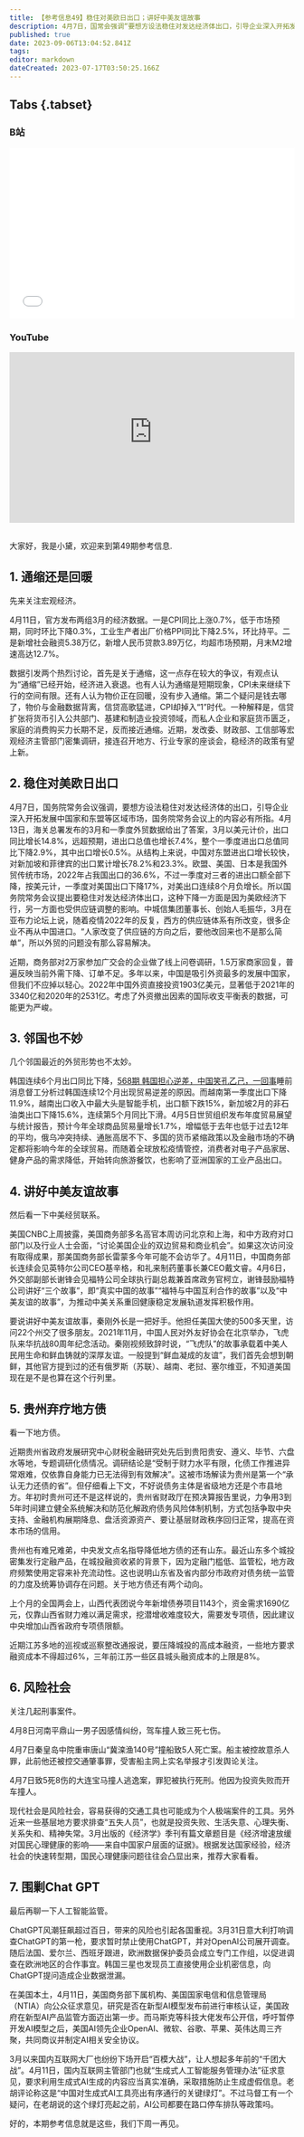 ```yaml
---
title: 【参考信息49】稳住对美欧日出口；讲好中美友谊故事
description: 4月7日，国常会强调“要想方设法稳住对发达经济体出口，引导企业深入开拓发展中国家市场和东盟等区域市场”，这在三月的外贸数据中得到部分解释。4月6日，副外长会见福特汽车高管，提出讲好真实中国的故事、福特与中国互利合作的故事、中美友谊故事。对于地方债，贵州最近说“受制于财力水平有限，化债工作推进异常艰难，仅依靠自身能力已无法得到有效解决”。而为了对ChatGPT的幽灵进行“围剿”，欧洲又联合起来了。
published: true
date: 2023-09-06T13:04:52.841Z
tags: 
editor: markdown
dateCreated: 2023-07-17T03:50:25.166Z
---
```


## Tabs {.tabset}
### B站
<div style="position: relative; padding: 30% 45%;">
<iframe style="position: absolute; width: 100%; height: 100%; left: 0; top: 0;" src="//player.bilibili.com/player.html?&bvid=BV1Lk4y1a76A&page=1&as_wide=1&high_quality=1&danmaku=1&autoplay=0" scrolling="no" border="0" frameborder="no" framespacing="0" allowfullscreen="true"></iframe>
</div>

### YouTube
<div style="position: relative; padding: 30% 45%;">
<iframe style="position: absolute; top: 0; left: 0; width: 100%; height: 100%;" src="https://www.youtube-nocookie.com/embed/YouTubeVID" title="YouTube video player" frameborder="0" allow="accelerometer; autoplay; clipboard-write; encrypted-media; gyroscope; picture-in-picture" allowfullscreen></iframe>
</div>

## 

大家好，我是小黛，欢迎来到第49期参考信息.

## 1. 通缩还是回暖

先来关注宏观经济。

4月11日，官方发布两组3月的经济数据。一是CPI同比上涨0.7%，低于市场预期，同时环比下降0.3%，工业生产者出厂价格PPI同比下降2.5%，环比持平。二是新增社会融资5.38万亿，新增人民币贷款3.89万亿，均超市场预期，月末M2增速高达12.7%。

数据引发两个热烈讨论，首先是关于通缩，这一点存在较大的争议，有观点认为“通缩”已经开始，经济进入衰退。也有人认为通缩是短期现象，CPI未来继续下行的空间有限。还有人认为物价正在回暖，没有步入通缩。第二个疑问是钱去哪了，物价与金融数据背离，信贷高歌猛进，CPI却掉入“1”时代。一种解释是，信贷扩张将货币引入公共部门、基建和制造业投资领域，而私人企业和家庭货币匮乏，家庭的消费购买力长期不足，反而接近通缩。近期，发改委、财政部、工信部等宏观经济主管部门密集调研，接连召开地方、行业专家的座谈会，稳经济的政策有望上新。

## 2. 稳住对美欧日出口

4月7日，国务院常务会议强调，要想方设法稳住对发达经济体的出口，引导企业深入开拓发展中国家和东盟等区域市场，国务院常务会议上的内容必有所指。4月13日，海关总署发布的3月和一季度外贸数据给出了答案，3月以美元计价，出口同比增长14.8%，远超预期，进出口总值也增长7.4%，整个一季度进出口总值同比下降2.9%，其中出口增长0.5%。从结构上来说，中国对东盟进出口增长较快，对新加坡和菲律宾的出口累计增长78.2%和23.3%。欧盟、美国、日本是我国外贸传统市场，2022年占我国出口的36.6%，不过一季度对三者的进出口额全部下降，按美元计，一季度对美国出口下降17%，对美出口连续8个月负增长。所以国务院常务会议提出要稳住对发达经济体出口，这种下降一方面是因为美欧经济下行，另一方面也受供应链调整的影响。中城信集团董事长、创始人毛振华，3月在亚布力论坛上说，随着疫情2022年的反复，西方的供应链体系有所改变，很多企业不再从中国进口。“人家改变了供应链的方向之后，要他改回来也不是那么简单”，所以外贸的问题没有那么容易解决。

近期，商务部对2万家参加广交会的企业做了线上问卷调研，1.5万家商家回复，普遍反映当前外需下降、订单不足。多年以来，中国是吸引外资最多的发展中国家，但我们不应掉以轻心。2022年中国外资直接投资1903亿美元，显著低于2021年的3340亿和2020年的2531亿。考虑了外资撤出因素的国际收支平衡表的数据，可能更为严峻。

## 3. 邻国也不妙

几个邻国最近的外贸形势也不太妙。

韩国连续6个月出口同比下降，[568期 韩国担心逆差，中国笑孔乙己，一回事](https://archive.bedtime.news/zh/main/501-600/568)睡前消息督工分析过韩国连续12个月出现贸易逆差的原因。而越南第一季度出口下降11.9%，越南出口收入中最大头是智能手机，出口额下跌15%，新加坡2月的非石油类出口下降15.6%，连续第5个月同比下滑。4月5日世贸组织发布年度贸易展望与统计报告，预计今年全球商品贸易量增长1.7%，增幅低于去年也低于过去12年的平均，俄乌冲突持续、通胀高居不下、多国的货币紧缩政策以及金融市场的不确定都将影响今年的全球贸易。而随着全球放松疫情管控，消费者对电子产品家居、健身产品的需求降低，开始转向旅游餐饮，也影响了亚洲国家的工业产品出口。

## 4. 讲好中美友谊故事

然后看一下中美经贸联系。

美国CNBC上周披露，美国商务部多名高官本周访问北京和上海，和中方政府对口部门以及行业人士会面，“讨论美国企业的双边贸易和商业机会”。如果这次访问没有取得成果，那美国商务部长雷蒙多今年可能不会访华了。4月11日，中国商务部长连续会见英特尔公司CEO基辛格，和礼来制药董事长兼CEO戴文睿。4月6日，外交部副部长谢锋会见福特公司全球执行副总裁兼首席政务官柯立，谢锋鼓励福特公司讲好“三个故事”，即“真实中国的故事”“福特与中国互利合作的故事”以及“中美友谊的故事”，为推动中美关系重回健康稳定发展轨道发挥积极作用。

要说讲好中美友谊故事，秦刚外长是一把好手。他担任美国大使的500多天里，访问22个州交了很多朋友。2021年11月，中国人民对外友好协会在北京举办，飞虎队来华抗战80周年纪念活动。秦刚视频致辞时说，“飞虎队”的故事承载着中美人民用生命和鲜血铸就的深厚友谊。一般提到“鲜血凝成的友谊”，我们首先会想到朝鲜，其他官方提到过的还有俄罗斯（苏联）、越南、老挝、塞尔维亚，不知道美国现在是不是也算在这个行列里。

## 5. 贵州弃疗地方债

看一下地方债。

近期贵州省政府发展研究中心财税金融研究处先后到贵阳贵安、遵义、毕节、六盘水等地，专题调研化债情况。调研结论是“受制于财力水平有限，化债工作推进异常艰难，仅依靠自身能力已无法得到有效解决”。这被市场解读为贵州是第一个“承认无力还债的省”。但仔细看上下文，不好说债务主体是省级地方还是个市县地方。年初时贵州可还不是这样说的，贵州省财政厅在预决算报告里说，力争用3到5年时间建立健全系统解决和防范化解政府债务风险体制机制，方式包括争取中央支持、金融机构展期降息、盘活资源资产、要让基层财政秩序回归正常，提高在资本市场的信用。

贵州也有难兄难弟，中央发文点名指导降低地方债的还有山东。最近山东多个城投密集发行定融产品，在城投融资收紧的背景下，因为定融门槛低、监管松，地方政府频繁使用定容来补充流动性。这也说明山东省及省内部分市政府对债务统一监管的力度及统筹协调存在问题。关于地方债还有两个动向。

上个月的全国两会上，山西代表团说今年新增债券项目1143个，资金需求1690亿元，仅靠山西省财力难以满足需求，挖潜增收难度较大，需要发专项债，因此建议中央增加山西省政府专项债限额。

近期江苏多地的巡视或巡察整改通报说，要压降城投的高成本融资，一些地方要求融资成本不得超过6%，三年前江苏一些区县城头融资成本的上限是8%。

## 6. 风险社会

关注几起刑事案件。

4月8日河南平鼎山一男子因感情纠纷，驾车撞人致三死七伤。

4月7日秦皇岛中院重审唐山“冀滦渔140号”撞船致5人死亡案。船主被控故意杀人罪，此前他还被控交通肇事罪，受害船主网上实名举报才引发舆论关注。

4月7日致5死8伤的大连宝马撞人逃逸案，罪犯被执行死刑。他因为投资失败而开车撞人。

现代社会是风险社会，容易获得的交通工具也可能成为个人极端案件的工具。另外近来一些基层地方要求排查“五失人员”，也就是投资失败、生活失意、心理失衡、关系失和、精神失常。3月出版的《经济学》季刊有篇文章题目是《经济增速放缓对国民心理健康的影响——来自中国家户层面的证据》。根据发达国家经验，经济社会的快速转型期，国民心理健康问题往往会凸显出来，推荐大家看看。

## 7. 围剿Chat GPT

最后再聊一下人工智能监管。

ChatGPT风潮狂飙超过百日，带来的风险也引起各国重视。3月31日意大利打响调查ChatGPT的第一枪，要求暂时禁止使用ChatGPT，并对OpenAI公司展开调查。随后法国、爱尔兰、西班牙跟进，欧洲数据保护委员会成立专门工作组，以促进调查在欧洲地区的合作事宜。韩国三星也发现员工直接使用企业机密信息，向ChatGPT提问造成企业数据泄漏。

在美国本土，4月11日，美国商务部下属机构、美国国家电信和信息管理局（NTIA）向公众征求意见，研究是否在新型AI模型发布前进行审核认证，美国政府在新型AI产品监管方面迈出第一步。而马斯克等科技大佬发布公开信，呼吁暂停开发AI模型之后，美国AI领先企业OpenAI、微软、谷歌、苹果、英伟达周三齐聚，共同商议并制定AI相关安全协议。

3月以来国内互联网大厂也纷纷下场开启“百模大战”，让人想起多年前的“千团大战”。4月11日，国内互联网主管部门也就“生成式人工智能服务管理办法”征求意见，要求利用生成式AI生成的内容应当真实准确，采取措施防止生成虚假信息。老胡评论称这是“中国对生成式AI工具亮出有序通行的关键绿灯”。不过马督工有一个疑问，在老胡说的这个绿灯亮起之前，AI公司都要在路口停车排队等政策吗。

好的，本期参考信息就是这些，我们下周一再见。

